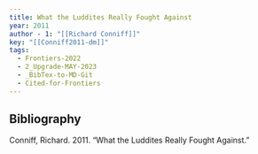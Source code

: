 ```yaml
---
title: What the Luddites Really Fought Against
year: 2011
author - 1: "[[Richard Conniff]]"
key: "[[Conniff2011-dm]]"
tags:
  - Frontiers-2022
  - 2_Upgrade-MAY-2023
  - _BibTex-to-MD-Git
  - Cited-for-Frontiers
---
```


## Bibliography
Conniff, Richard. 2011. “What the Luddites Really Fought Against.”